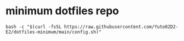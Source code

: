 # minimum dotfiles repo

```
bash -c "$(curl -fsSL https://raw.githubusercontent.com/Yuto02D2-E2/dotfiles-minimum/main/config.sh)"
```
